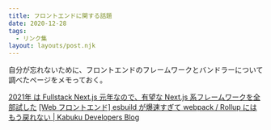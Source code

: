 ```yaml
---
title: フロントエンドに関する話題
date: 2020-12-28
tags:
  - リンク集
layout: layouts/post.njk
---
```


自分が忘れないために、フロントエンドのフレームワークとバンドラーについて調べたページをメモっておく。

[2021年 は Fullstack Next.js 元年なので、有望な Next.js 系フレームワークを全部試した](https://zenn.dev/mizchi/articles/b53f539ade1f42)
[[Web フロントエンド] esbuild が爆速すぎて webpack / Rollup にはもう戻れない | Kabuku Developers Blog](https://www.kabuku.co.jp/developers/ultrafast-tsx-build-tool-esbuild)
